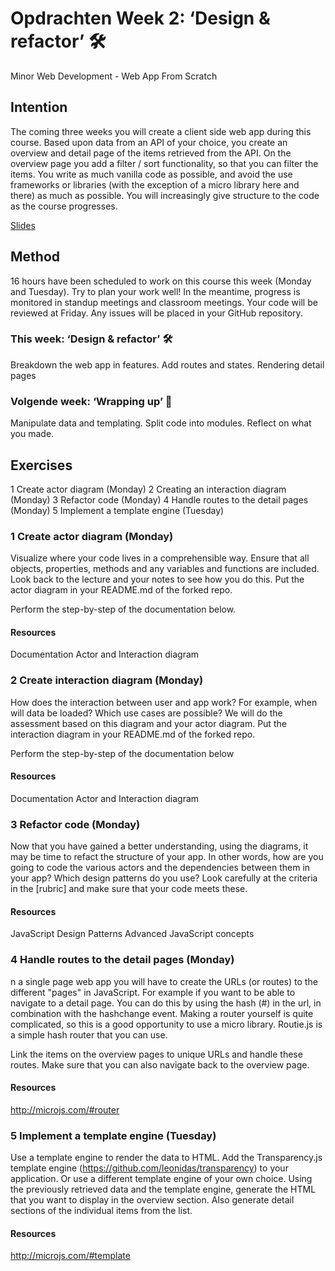 # Opdrachten Week 2: ‘Design & refactor’ 🛠

Minor Web Development - Web App From Scratch

## Intention

The coming three weeks you will create a client side web app during this course. Based upon data from an API of your choice, you create an overview and detail page of the items retrieved from the API. On the overview page you add a filter / sort functionality, so that you can filter the items. You write as much vanilla code as possible, and avoid the use frameworks or libraries (with the exception of a micro library here and there) as much as possible. You will increasingly give structure to the code as the course progresses.

[Slides](https://drive.google.com/open?id=1IqQeu1m0dQiSC_KCvrn8eencAgtYe7X6qT-gm0n9Bmc)

## Method

16 hours have been scheduled to work on this course this week (Monday and Tuesday). Try to plan your work well! In the meantime, progress is monitored in standup meetings and classroom meetings. Your code will be reviewed at Friday. Any issues will be placed in your GitHub repository.

### This week: ‘Design & refactor’ 🛠

Breakdown the web app in features. Add routes and states. Rendering detail pages

### Volgende week: ‘Wrapping up’ 🎁

Manipulate data and templating. Split code into modules. Reflect on what you made.

## Exercises

1 Create actor diagram (Monday)
2 Creating an interaction diagram (Monday)
3 Refactor code (Monday)
4 Handle routes to the detail pages (Monday)
5 Implement a template engine (Tuesday)

### 1 Create actor diagram (Monday)

Visualize where your code lives in a comprehensible way. Ensure that all objects, properties, methods and any variables and functions are included. Look back to the lecture and your notes to see how you do this. Put the actor diagram in your README.md of the forked repo.

Perform the step-by-step of the documentation below.

#### Resources

Documentation Actor and Interaction diagram

### 2 Create interaction diagram (Monday)

How does the interaction between user and app work? For example, when will data be loaded? Which use cases are possible? We will do the assessment based on this diagram and your actor diagram. Put the interaction diagram in your README.md of the forked repo.

Perform the step-by-step of the documentation below

#### Resources

Documentation Actor and Interaction diagram

### 3 Refactor code (Monday)

Now that you have gained a better understanding, using the diagrams, it may be time to refact the structure of your app. In other words, how are you going to code the various actors and the dependencies between them in your app? Which design patterns do you use? Look carefully at the criteria in the [rubric] and make sure that your code meets these.

#### Resources

JavaScript Design Patterns
Advanced JavaScript concepts

### 4 Handle routes to the detail pages (Monday)

n a single page web app you will have to create the URLs (or routes) to the different "pages" in JavaScript. For example if you want to be able to navigate to a detail page. You can do this by using the hash (#) in the url, in combination with the hashchange event. Making a router yourself is quite complicated, so this is a good opportunity to use a micro library. Routie.js is a simple hash router that you can use.

Link the items on the overview pages to unique URLs and handle these routes.
Make sure that you can also navigate back to the overview page.

#### Resources

http://microjs.com/#router

### 5 Implement a template engine (Tuesday)

Use a template engine to render the data to HTML.
Add the Transparency.js template engine (https://github.com/leonidas/transparency) to your application. Or use a different template engine of your own choice.
Using the previously retrieved data and the template engine, generate the HTML that you want to display in the overview section.
Also generate detail sections of the individual items from the list.

#### Resources

http://microjs.com/#template
